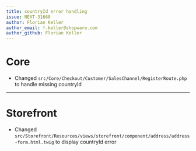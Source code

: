 ```yaml
---
title: countryId error handling
issue: NEXT-31660
author: Florian Keller
author_email: f.keller@shopware.com
author_github: Florian Keller
---
```

# Core
* Changed `src/Core/Checkout/Customer/SalesChannel/RegisterRoute.php` to handle missing countryId
___
# Storefront
* Changed `src/Storefront/Resources/views/storefront/component/address/address-form.html.twig` to display countryId error
